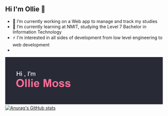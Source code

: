 ## Hi I'm Ollie 👋

- 🔭 I’m currently working on a Web app to manage and track my studies
- 🌱 I’m currently learning at NMIT, studying the Level 7 Bachelor in Information Technology
- ⚡ I'm interested in all sides of development from low level engineering to web development
- 
![alt text](https://raw.githubusercontent.com/Ollie-Moss/Ollie-Moss/main/Header.png)
[![Anurag's GitHub stats](https://github-readme-stats.vercel.app/api?username=Ollie-Moss&show_icons=true&theme=dracula)](https://github.com/anuraghazra/github-readme-stats)


